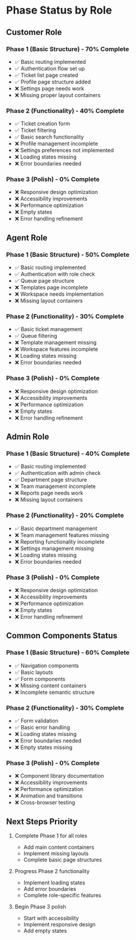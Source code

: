 # Phase Status by Role

## Customer Role

### Phase 1 (Basic Structure) - 70% Complete
- ✅ Basic routing implemented
- ✅ Authentication flow set up
- ✅ Ticket list page created
- ✅ Profile page structure added
- ❌ Settings page needs work
- ❌ Missing proper layout containers

### Phase 2 (Functionality) - 40% Complete
- ✅ Ticket creation form
- ✅ Ticket filtering
- ✅ Basic search functionality
- ❌ Profile management incomplete
- ❌ Settings preferences not implemented
- ❌ Loading states missing
- ❌ Error boundaries needed

### Phase 3 (Polish) - 0% Complete
- ❌ Responsive design optimization
- ❌ Accessibility improvements
- ❌ Performance optimization
- ❌ Empty states
- ❌ Error handling refinement

## Agent Role

### Phase 1 (Basic Structure) - 50% Complete
- ✅ Basic routing implemented
- ✅ Authentication with role check
- ✅ Queue page structure
- ❌ Templates page incomplete
- ❌ Workspace needs implementation
- ❌ Missing layout containers

### Phase 2 (Functionality) - 30% Complete
- ✅ Basic ticket management
- ✅ Queue filtering
- ❌ Template management missing
- ❌ Workspace features incomplete
- ❌ Loading states missing
- ❌ Error boundaries needed

### Phase 3 (Polish) - 0% Complete
- ❌ Responsive design optimization
- ❌ Accessibility improvements
- ❌ Performance optimization
- ❌ Empty states
- ❌ Error handling refinement

## Admin Role

### Phase 1 (Basic Structure) - 40% Complete
- ✅ Basic routing implemented
- ✅ Authentication with admin check
- ✅ Department page structure
- ❌ Team management incomplete
- ❌ Reports page needs work
- ❌ Missing layout containers

### Phase 2 (Functionality) - 20% Complete
- ✅ Basic department management
- ❌ Team management features missing
- ❌ Reporting functionality incomplete
- ❌ Settings management missing
- ❌ Loading states missing
- ❌ Error boundaries needed

### Phase 3 (Polish) - 0% Complete
- ❌ Responsive design optimization
- ❌ Accessibility improvements
- ❌ Performance optimization
- ❌ Empty states
- ❌ Error handling refinement

## Common Components Status

### Phase 1 (Basic Structure) - 60% Complete
- ✅ Navigation components
- ✅ Basic layouts
- ✅ Form components
- ❌ Missing content containers
- ❌ Incomplete semantic structure

### Phase 2 (Functionality) - 30% Complete
- ✅ Form validation
- ✅ Basic error handling
- ❌ Loading states missing
- ❌ Error boundaries needed
- ❌ Empty states missing

### Phase 3 (Polish) - 0% Complete
- ❌ Component library documentation
- ❌ Accessibility improvements
- ❌ Performance optimization
- ❌ Animation and transitions
- ❌ Cross-browser testing

## Next Steps Priority

1. Complete Phase 1 for all roles
   - Add main content containers
   - Implement missing layouts
   - Complete basic page structures

2. Progress Phase 2 functionality
   - Implement loading states
   - Add error boundaries
   - Complete role-specific features

3. Begin Phase 3 polish
   - Start with accessibility
   - Implement responsive design
   - Add empty states 